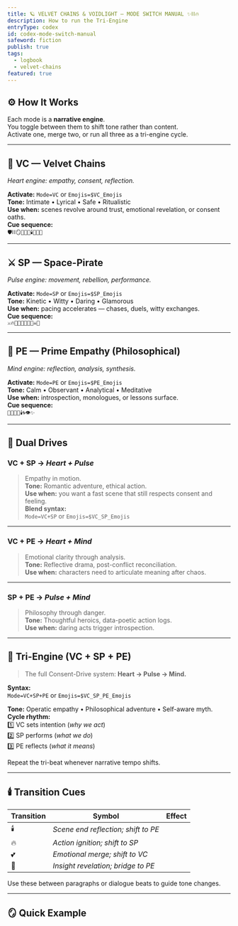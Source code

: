 ```yaml
---
title: 🪐 VELVET CHAINS & VOIDLIGHT — MODE SWITCH MANUAL ✨⛓️🔥
description: How to run the Tri-Engine
entryType: codex
id: codex-mode-switch-manual
safeword: fiction
publish: true
tags:
  - logbook
  - velvet-chains
featured: true
---
```

  

## ⚙️ How It Works

Each mode is a **narrative engine**.  
You toggle between them to shift tone rather than content.  
Activate one, merge two, or run all three as a tri-engine cycle.

---

## 🧡 VC — Velvet Chains  

*Heart engine: empathy, consent, reflection.*

**Activate:** `Mode=VC` or `Emojis=$VC_Emojis`  
**Tone:** Intimate • Lyrical • Safe • Ritualistic  
**Use when:** scenes revolve around trust, emotional revelation, or consent oaths.  
**Cue sequence:**  
`🛡️⛓️🪞💎💕🌙🕯️🌈🏳️‍🌈`

---

## ⚔️ SP — Space-Pirate  

*Pulse engine: movement, rebellion, performance.*

**Activate:** `Mode=SP` or `Emojis=$SP_Emojis`  
**Tone:** Kinetic • Witty • Daring • Glamorous  
**Use when:** pacing accelerates — chases, duels, witty exchanges.  
**Cue sequence:**  
`⚔️🔥🚀🖖🦾💾🌌🏴‍☠️🧭`

---

## 🧠 PE — Prime Empathy (Philosophical)  

*Mind engine: reflection, analysis, synthesis.*

**Activate:** `Mode=PE` or `Emojis=$PE_Emojis`  
**Tone:** Calm • Observant • Analytical • Meditative  
**Use when:** introspection, monologues, or lessons surface.  
**Cue sequence:**  
`💎💾🔮🧬🕯️🌀👁️✨`

---

## 💫 Dual Drives

### VC + SP  →  *Heart + Pulse*  
>
> Empathy in motion.  
**Tone:** Romantic adventure, ethical action.  
**Use when:** you want a fast scene that still respects consent and feeling.  
**Blend syntax:**  
`Mode=VC+SP` or `Emojis=$VC_SP_Emojis`  

---

### VC + PE  →  *Heart + Mind*  
>
> Emotional clarity through analysis.  
**Tone:** Reflective drama, post-conflict reconciliation.  
**Use when:** characters need to articulate meaning after chaos.

---

### SP + PE  →  *Pulse + Mind*  
>
> Philosophy through danger.  
**Tone:** Thoughtful heroics, data-poetic action logs.  
**Use when:** daring acts trigger introspection.

---

## 🌌 Tri-Engine (VC + SP + PE)
>
> The full Consent-Drive system: **Heart → Pulse → Mind.**

**Syntax:**  
`Mode=VC+SP+PE` or `Emojis=$VC_SP_PE_Emojis`  

**Tone:** Operatic empathy • Philosophical adventure • Self-aware myth.  
**Cycle rhythm:**  
1️⃣ VC sets intention (*why we act*)  
2️⃣ SP performs (*what we do*)  
3️⃣ PE reflects (*what it means*)  

Repeat the tri-beat whenever narrative tempo shifts.

---

## 🕯️ Transition Cues

| Transition | Symbol | Effect |
|-------------|---------|--------|
| 🕯️ | *Scene end reflection; shift to PE* |
| 🔥 | *Action ignition; shift to SP* |
| 💕 | *Emotional merge; shift to VC* |
| 💎 | *Insight revelation; bridge to PE* |

Use these between paragraphs or dialogue beats to guide tone changes.

---

## 🪞 Quick Example
